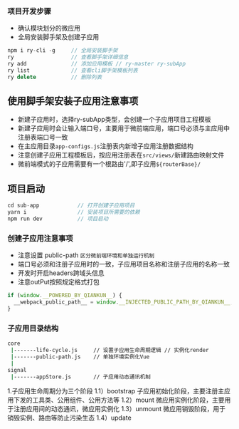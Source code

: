 ### 项目开发步骤

* 确认模块划分的微应用
* 全局安装脚手架及创建子应用

```js
npm i ry-cli -g     // 全局安装脚手架
ry                  // 查看脚手架详细信息
ry add              // 添加应用模板 // ry-master ry-subApp 
ry list             // 查看cli脚手架模板列表
ry delete           // 删除列表
```

## 使用脚手架安装子应用注意事项

* 新建子应用时，选择ry-subApp类型，会创建一个子应用项目工程模板
* 新建子应用时会让输入端口号，主要用于微前端应用，端口号必须与主应用中注册表端口号一致
* 在主应用目录`app-configs.js`注册表内新增子应用注册数据结构
* 注意创建子应用工程模板后，按应用注册表在`src/views/`新建路由映射文件
* 微前端模式的子应用需要有一个根路由'/',即子应用`${routerBase}/`

## 项目启动

```js
cd sub-app            // 打开创建子应用项目
yarn i                // 安装项目所需要的依赖
npm run dev           // 项目启动
```

### 创建子应用注意事项

* 注意设置 public-path `区分微前端环境和单独运行机制`
* 端口号必须和注册子应用时的一致，子应用项目名称和注册子应用的名称一致
* 开发时开启headers跨域头信息
* 注意outPut按照规定格式打包

```js
if (window.__POWERED_BY_QIANKUN__) {
  __webpack_public_path__ = window.__INJECTED_PUBLIC_PATH_BY_QIANKUN__;
}
```

### 子应用目录结构

```bash
core                  
 |-------life-cycle.js     // 设置子应用生命周期逻辑 // 实例化render
 |-------public-path.js    // 单独环境实例化Vue    
 |
signal
 |-------appStore.js       // 子应用动态通讯机制
```
1.子应用生命周期分为三个阶段 
1.1）bootstrap 子应用初始化阶段，主要注册主应用下发的工具类、公用组件、公用方法等
1.2）mount 微应用实例化阶段，主要用于注册应用间的动态通讯，微应用实例化
1.3）unmount 微应用销毁阶段，用于销毁实例、路由等防止污染生态
1.4）update 
